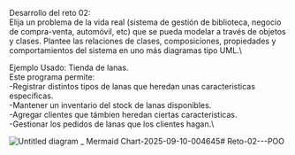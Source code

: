 Desarrollo del reto 02: \
Elija un problema de la vida real (sistema de gestión de biblioteca, negocio de compra-venta, automóvil, etc) que se pueda modelar a través de objetos y clases. Plantee las relaciones de clases, composiciones, propiedades y comportamientos del sistema en uno más diagramas tipo UML.\

Ejemplo Usado: Tienda de lanas. \
Este programa permite: \
-Registrar distintos tipos de lanas que heredan unas caracteristicas especificas.\
-Mantener un inventario del stock de lanas disponibles.\
-Agregar clientes que támbien heredan ciertas caracteristicas.\
-Gestionar los pedidos de lanas que los clientes hagan.\

![Untitled diagram _ Mermaid Chart-2025-09-10-004645](https://github.com/user-attachments/assets/e53d04e6-7b94-4141-a82a-4b9b2f7f8c1f)# Reto-02---POO
